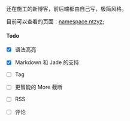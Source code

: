 还在施工的新博客，前后端都由自己写，极简风格。

目前可以查看的页面：[namespace ntzyz;](https://new.ntzyz.cn/)

#### Todo
- [X] 语法高亮
- [X] Markdown 和 Jade 的支持
- [ ] Tag
- [ ] 更智能的 More 截断
- [ ] RSS
- [ ] 评论

